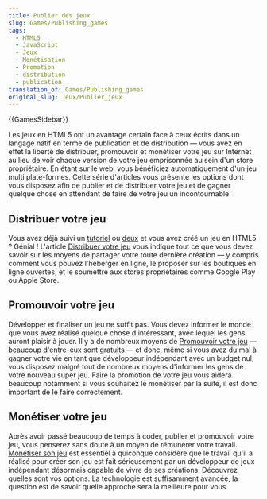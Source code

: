 ```yaml
---
title: Publier des jeux
slug: Games/Publishing_games
tags:
  - HTML5
  - JavaScript
  - Jeux
  - Monétisation
  - Promotion
  - distribution
  - publication
translation_of: Games/Publishing_games
original_slug: Jeux/Publier_jeux
---
```


{{GamesSidebar}}

Les jeux en HTML5 ont un avantage certain face à ceux écrits dans un langage natif en terme de publication et de distribution — vous avez en effet la liberté de distribuer, promouvoir et monétiser votre jeu sur Internet au lieu de voir chaque version de votre jeu emprisonnée au sein d'un store propriétaire. En étant sur le web, vous bénéficiez automatiquement d'un jeu multi plate-formes. Cette série d'articles vous présente les options dont vous disposez afin de publier et de distribuer votre jeu et de gagner quelque chose en attendant de faire de votre jeu un incontournable.

## Distribuer votre jeu

Vous avez déjà suivi un [tutoriel](/fr/docs/Games/Workflows/2D_Breakout_game_pure_JavaScript) ou [deux](/fr/docs/Games/Workflows/2D_Breakout_game_Phaser) et vous avez créé un jeu en HTML5 ? Génial ! L'article [Distribuer votre jeu](/fr/docs/Games/Publishing_games/Game_distribution) vous indique tout ce que vous devez savoir sur les moyens de partager votre toute dernière création — y compris comment vous pouvez l'héberger en ligne, le proposer sur les boutiques en ligne ouvertes, et le soumettre aux stores propriétaires comme Google Play ou Apple Store.

## Promouvoir votre jeu

Développer et finaliser un jeu ne suffit pas. Vous devez informer le monde que vous avez réalisé quelque chose d'intéressant, avec lequel les gens auront plaisir à jouer. Il y a de nombreux moyens de [Promouvoir votre jeu](/fr/docs/Games/Publishing_games/Game_promotion) — beaucoup d'entre-eux sont gratuits — et donc, même si vous avez du mal à gagner votre vie en tant que développeur indépendant avec un budget nul, vous disposez malgré tout de nombreux moyens d'informer les gens de votre nouveau super jeu. Faire la promotion de votre jeu vous aidera beaucoup notamment si vous souhaitez le monétiser par la suite, il est donc important de le faire correctement.

## Monétiser votre jeu

Après avoir passé beaucoup de temps à coder, publier et promouvoir votre jeu, vous penserez sans doute à un moyen de rémunérer votre travail. [Monétiser son jeu](/fr/docs/Games/Publishing_games/Game_monetization) est essentiel à quiconque considère que le travail qu'il a réalisé pour créer son jeu est fait sérieusement par un développeur de jeux indépendant désormais capable de vivre de ses créations. Découvrez quelles sont vos options. La technologie est suffisamment avancée, la question est de savoir quelle approche sera la meilleure pour vous.
